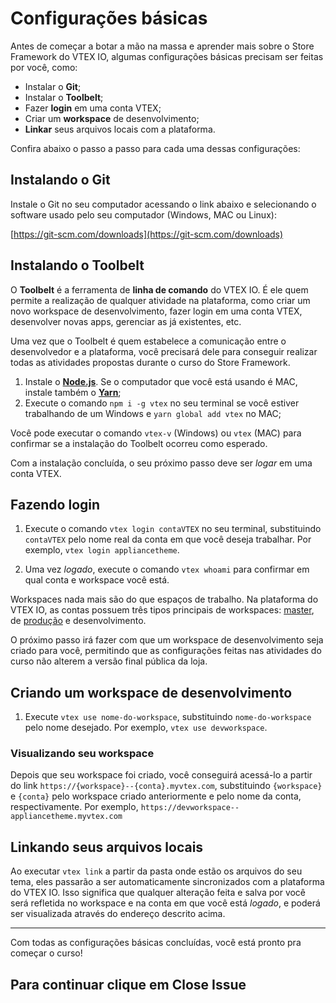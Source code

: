 # Configurações básicas

Antes de começar a botar a mão na massa e aprender mais sobre o Store Framework do VTEX IO, algumas configurações básicas precisam ser feitas por você, como:

- Instalar o **Git**; 
- Instalar o **Toolbelt**; 
- Fazer **login** em uma conta VTEX;
- Criar um **workspace** de desenvolvimento;
- **Linkar** seus arquivos locais com a plataforma.

Confira abaixo o passo a passo para cada uma dessas configurações:

## Instalando o Git 

Instale o Git no seu computador acessando o link abaixo e selecionando o software usado pelo seu computador (Windows, MAC ou Linux):

[https://git-scm.com/downloads](https://git-scm.com/downloads)


## Instalando o Toolbelt

O **Toolbelt** é a ferramenta de **linha de comando** do VTEX IO. É ele quem permite a realização de qualquer atividade na plataforma, como criar um novo workspace de desenvolvimento, fazer login em uma conta VTEX, desenvolver novas apps, gerenciar as já existentes, etc.

Uma vez que o Toolbelt é quem estabelece a comunicação entre o desenvolvedor e a plataforma, você precisará dele para conseguir realizar todas as atividades propostas durante o curso do Store Framework. 

1. Instale o [**Node.js**](https://nodejs.org/). Se o computador que você está usando é MAC, instale também o [**Yarn**](https://yarnpkg.com/);
2. Execute o comando `npm i -g vtex` no seu terminal se você estiver trabalhando de um Windows e `yarn global add vtex` no MAC;

Você pode executar o comando `vtex-v` (Windows) ou `vtex` (MAC) para confirmar se a instalação do Toolbelt ocorreu como esperado. 

Com a instalação concluída, o seu próximo passo deve ser *logar* em uma conta VTEX. 

## Fazendo login 

1. Execute o comando `vtex login contaVTEX` no seu terminal, substituindo `contaVTEX` pelo nome real da conta em que você deseja trabalhar. Por exemplo, `vtex login appliancetheme`.

2. Uma vez *logado*, execute o comando `vtex whoami` para confirmar em qual conta e workspace você está. 

Workspaces nada mais são do que espaços de trabalho. Na plataforma do VTEX IO, as contas possuem três tipos principais de workspaces: [master](https://vtex.io/docs/recipes/store/promoting-a-workspace-to-master), de [produção](https://vtex.io/docs/recipes/store/creating-a-production-workspace) e desenvolvimento. 

O próximo passo irá fazer com que um workspace de desenvolvimento seja criado para você, permitindo que as configurações feitas nas atividades do curso não alterem a versão final pública da loja. 

## Criando um workspace de desenvolvimento

1. Execute `vtex use nome-do-workspace`, substituindo `nome-do-workspace` pelo nome desejado. Por exemplo, `vtex use devworkspace`.

### Visualizando seu workspace

Depois que seu workspace foi criado, você conseguirá acessá-lo a partir do link `https://{workspace}--{conta}.myvtex.com`, substituindo `{workspace}` e `{conta}` pelo workspace criado anteriormente e pelo nome da conta, respectivamente. Por exemplo, `https://devworkspace--appliancetheme.myvtex.com`

## Linkando seus arquivos locais

Ao executar `vtex link` a partir da pasta onde estão os arquivos do seu tema, eles passarão a ser automaticamente sincronizados com a plataforma do VTEX IO. Isso significa que qualquer alteração feita e salva por você será refletida no workspace e na conta em que você está *logado*, e poderá ser visualizada através do endereço descrito acima.

---

Com todas as configurações básicas concluídas, você está pronto pra começar o curso! 

## Para continuar clique em Close Issue
